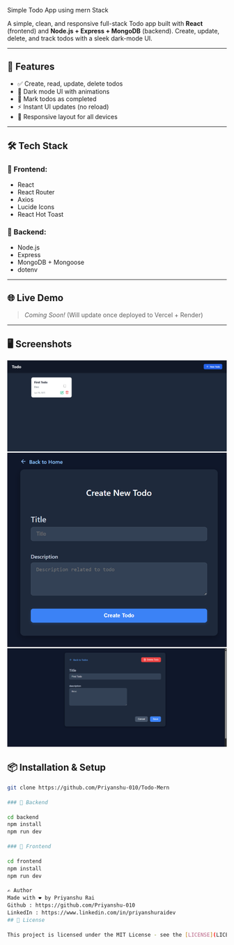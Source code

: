 Simple Todo App using mern Stack

A simple, clean, and responsive full-stack Todo app built with **React** (frontend) and **Node.js + Express + MongoDB** (backend). Create, update, delete, and track todos with a sleek dark-mode UI.

---

## 🚀 Features

- ✅ Create, read, update, delete todos
- 🎨 Dark mode UI with animations
- 📌 Mark todos as completed
- ⚡ Instant UI updates (no reload)
- 📂 Responsive layout for all devices

---

## 🛠️ Tech Stack

### 🔹 Frontend:
- React
- React Router
- Axios
- Lucide Icons
- React Hot Toast

### 🔹 Backend:
- Node.js
- Express
- MongoDB + Mongoose
- dotenv

---


## 🌐 Live Demo

> _Coming Soon!_ (Will update once deployed to Vercel + Render)

---

## 🖥️ Screenshots

![HomePage](./assets/Home.png)
![CreatePage](./assets/createPage.png)
![Todo Detail/Update Page](./assets/updatePage.png)


## 📦 Installation & Setup

```bash
git clone https://github.com/Priyanshu-010/Todo-Mern

### 🔧 Backend  

cd backend
npm install
npm run dev

### 🔧 Frontend

cd frontend
npm install
npm run dev

✍️ Author
Made with ❤️ by Priyanshu Rai
Github : https://github.com/Priyanshu-010
LinkedIn : https://www.linkedin.com/in/priyanshuraidev
## 📜 License

This project is licensed under the MIT License - see the [LICENSE](LICENSE) file for details.
